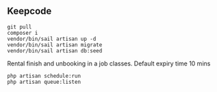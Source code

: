 ## Keepcode
```
git pull
composer i
vendor/bin/sail artisan up -d
vendor/bin/sail artisan migrate
vendor/bin/sail artisan db:seed
```

Rental finish and unbooking in a job classes. Default expiry time 10 mins


```
php artisan schedule:run
php artisan queue:listen
```
